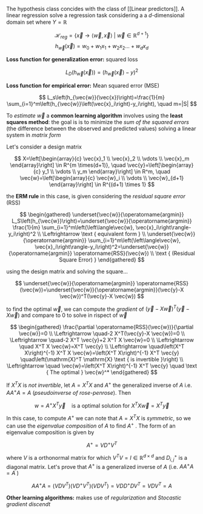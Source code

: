 The hypothesis class concides with the class of [[Linear predictors]]. A linear regression solve a regression task considering a a $d$-dimensional domain set where $Y=\mathbb{R}$ 

$$
\mathcal{H}_{reg} = \{\vec{x} \longrightarrow \langle \vec{w}, \vec{x}\rangle \ | \ \vec{w} \in \mathbb{R}^{d+1}\} 
$$
$$
h_{\vec{w}} (\vec{x}) = w_0 + w_1 x_1 + w_2 x_2 \dots + w_d x_d
$$

**Loss function for generalization error:** squared loss

$$
L_D(h_{\vec{w}}(\vec{x})) = (h_{\vec{w}}(\vec{x}) - y)^2
$$

**Loss function for empirical error:** Mean squared error (MSE)

$$
L_s\left(h_{\vec{w}}(\vec{x})\right)=\frac{1}{m} \sum_{i=1}^m\left(h_{\vec{w}}\left(\vec{x}_i\right)-y_i\right), \quad m=|S|
$$

To *estimate* $\vec{w}$ a **common learning algorithm** involves using the **least squares method**: the goal is is to minimize the *sum of the squared errors* (the difference between the observed and predicted values) solving a linear system in *matrix form*

Let's consider a design matrix

$$
X=\left[\begin{array}{c}
\vec{x}_1 \\
\vec{x}_2 \\
\vdots \\
\vec{x}_m
\end{array}\right] \in R^{m \times(d+1)}, \quad \vec{y}=\left[\begin{array}{c}
y_1 \\
\vdots \\
y_m
\end{array}\right] \in R^m, \quad \vec{w}=\left[\begin{array}{c}
\vec{w}_i \\
\vdots \\
\vec{w}_{d+1}
\end{array}\right] \in R^{(d+1) \times 1}
$$

the **ERM rule** in this case, is given considering the *residual square error* (RSS)

$$
\begin{gathered}
\underset{\vec{w}}{\operatorname{argmin}} L_S\left(h_{\vec{w}}\right)=\underset{\vec{w}}{\operatorname{argmin}} \frac{1}{m} \sum_{i=1}^m\left(\left\langle\vec{w}, \vec{x}_i\right\rangle-y_i\right)^2 \\
\Leftrightarrow \text { equivalent form } \\
\underset{\vec{w}}{\operatorname{argmin}} \sum_{i=1}^m\left(\left\langle\vec{w}, \vec{x}_i\right\rangle-y_i\right)^2=\underset{\vec{w}}{\operatorname{argmin}} \operatorname{RSS}(\vec{w}) \\
\text { (Residual Square Error) }
\end{gathered}
$$

using the design matrix and solving the square...

$$
\underset{\vec{w}}{\operatorname{argmin}} \operatorname{RSS}(\vec{w})=\underset{\vec{w}}{\operatorname{argmin}}(\vec{y}-X \vec{w})^T(\vec{y}-X \vec{w})
$$

to find the optimal $\vec{w}$, we can compute the *gradient* of $(\vec{y}-X \vec{w})^T(\vec{y}-X \vec{w})$ and compare to 0 to solve in rispect of $\vec{w}$ 

$$
\begin{gathered}
\frac{\partial \operatorname{RSS}(\vec{w})}{\partial \vec{w}}=0 \\
\Leftrightarrow \quad-2 X^T(\vec{y}-X \vec{w})=0 \\
\Leftrightarrow \quad-2 X^T \vec{y}+2 X^T X \vec{w}=0 \\
\Leftrightarrow \quad X^T X \vec{w}=X^T \vec{y} \\
\Leftrightarrow \quad\left(X^T X\right)^{-1} X^T X \vec{w}=\left(X^T X\right)^{-1} X^T \vec{y} \quad\left(\mathrm{X}^T \mathrm{X} \text { is invertible }\right) \\
\Leftrightarrow \quad \vec{w}=\left(X^T X\right)^{-1} X^T \vec{y} \quad \text { The optimal } \vec{w}^*
\end{gathered}
$$

If $X^T X$ is *not invertible*, let $A=X^T X$ and $A^+$ the generalized inverse of $A$ i.e. $AA^+ A = A$ (*pseudoinverse of rose-penrose*). Then

$$
    w=A^+ X^T \vec{y} \quad \text{is a optimal solution for } X^T X \vec{w} = X^T \vec{y}
$$

In this case, to compute $A^+$ we can note that $A=X^T X$  is *symmetric*, so we can use the *eigenvalue composition* of $A$ to find $A^+$ . The form of an eigenvalue composition is given by 

$$
A^+=VD^+ V^T
$$

where $V$ is a orthonormal matrix for which $V^T V = I\in \mathbb{R}^{d \times d}$ and $D_{i,j}^+$ is a diagonal matrix. Let's prove that $A^+$ is a generalized inverse of $A$ (i.e. $AA^+ A = A$ )

$$
AA^+ A= (VDV^T)(VD^+ V^T)(VDV^T)=VDD^+ DV^T = VDV^T = A
$$

**Other learning algorithms:** makes use of *regularization* and *Stocastic gradient discendt* 